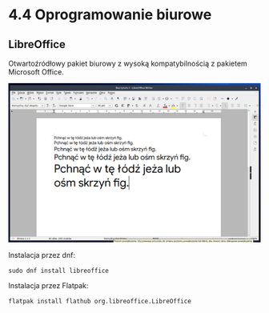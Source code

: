 # 4.4 Oprogramowanie biurowe

## LibreOffice
Otwartoźródłowy pakiet biurowy z wysoką kompatybilnością z pakietem Microsoft Office.

![LibreOffice](./gfx/libreoffice.png)

Instalacja przez dnf:
```
sudo dnf install libreoffice
```
Instalacja przez Flatpak:
```
flatpak install flathub org.libreoffice.LibreOffice
```